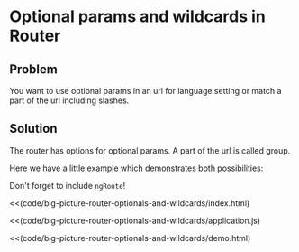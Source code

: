 # Optional params and wildcards in Router

## Problem

You want to use optional params in an url for language setting or match a part of the url including slashes.

## Solution

The router has options for optional params. A part of the url is called group.

Here we have a little example which demonstrates both possibilities:

Don't forget to include `ngRoute`!

<<(code/big-picture-router-optionals-and-wildcards/index.html)

<<(code/big-picture-router-optionals-and-wildcards/application.js)

<<(code/big-picture-router-optionals-and-wildcards/demo.html)
